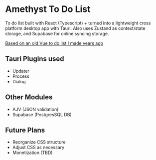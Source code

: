 # Amethyst To Do List

To do list built with React (Typescript) + turned into a lightweight cross platform desktop app with Tauri. Also uses Zustand as context/state storage, and Supabase for online syncing storage.

[Based on an old Vue to do list I made years ago](https://codepen.io/wrawasia/pen/poJjgJd)

## Tauri Plugins used

- Updater
- Process
- Dialog

## Other Modules

- AJV (JSON validation)
- Supabase (PostgresSQL DB)

## Future Plans

- Reorganize CSS structure
- Adjust CSS as necessary
- Monetization (TBD)
